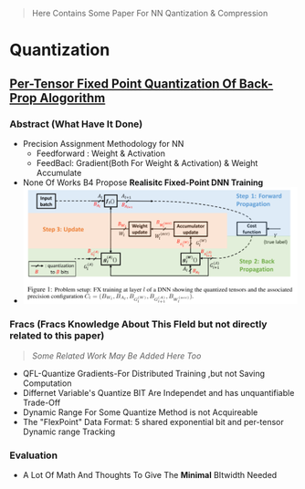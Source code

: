 
> Here Contains Some Paper For NN Qantization & Compression

# Quantization

## [Per-Tensor Fixed Point Quantization Of Back-Prop Alogorithm]()

### Abstract (What Have It Done)
* Precision Assignment Methodology for NN
	* Feedforward : Weight & Activation
	* FeedBacl: Gradient(Both For Weight & Activation) & Weight Accumulate
* None Of Works B4 Propose **Realisitc Fixed-Point DNN Training**
* ![](https://github.com/A-suozhang/MyPicBed/raw/master/img/20191202164104.png)

### Fracs (Fracs Knowledge About This FIeld but not directly related to this paper)

> *Some Related Work May Be Added Here Too*

* QFL-Quantize Gradients-For Distributed Training ,but not Saving Computation
* Differnet Variable's Quantize BIT Are Independet and has unquantifiable Trade-Off
* Dynamic Range For Some Quantize Method is not Acquireable
* The "FlexPoint" Data Format: 5 shared exponential bit and per-tensor Dynamic range Tracking

### Evaluation
* A Lot Of Math And Thoughts To Give The **Minimal** BItwidth Needed
